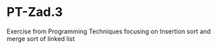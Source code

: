 # PT-Zad.3
Exercise from Programming Techniques focusing on Insertion sort and merge sort of linked list
